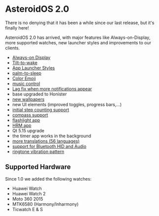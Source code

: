 
# AsteroidOS 2.0

There is no denying that it has been a while since our last release, but it's finally here!

AsteroidOS 2.0 has arrived, with major features like Always-on-Display, more supported watches, new launcher styles and improvements to our clients.

   * [Always-on Display](https://github.com/AsteroidOS/asteroid/issues/58)
   * [Tilt-to-wake](https://github.com/AsteroidOS/mce/pull/6)
   * [App Launcher Styles](https://github.com/AsteroidOS/asteroid-settings/pull/35)
   * [palm-to-sleep](https://github.com/AsteroidOS/mce/pull/11)
   * [Color Emoji](https://github.com/AsteroidOS/meta-asteroid/pull/56)
   * [music control](https://github.com/AsteroidOS/AsteroidOSSync/pull/117)
   * [Lag fix when more notifications appear](https://github.com/AsteroidOS/asteroid-launcher/pull/58)
   * base upgraded to Honister
   * [new wallpapers](https://github.com/AsteroidOS/asteroid-wallpapers/pull/4)
   * new UI elements (improved toggles, progress bars,...)
   * [initial step counting support](https://github.com/AsteroidOS/qtsensors/pull/1)
   * [compass support](https://github.com/AsteroidOS/asteroid-compass)
   * [flashlight app](https://github.com/AsteroidOS/asteroid-flashlight)
   * [HRM app](https://github.com/AsteroidOS/asteroid-hrm)
   * Qt 5.15 upgrade
   * the timer app works in the background
   * [more translations (56 languages)](https://hosted.weblate.org/projects/asteroidos/)
   * [support for Bluetooth HID and Audio](https://github.com/AsteroidOS/meta-asteroid/pull/27)
   * [ringtone vibration pattern](https://github.com/AsteroidOS/asteroid/issues/99)


## Supported Hardware

Since 1.0 we added the following watches:

   * Huawei Watch
   * Huawei Watch 2
   * Moto 360 2015
   * MTK6580 (Harmony/Inharmony)
   * Ticwatch E \& S
   * Skagen Falster 2 (ray)
   * Fossil Gen 4 Watches (firefish)
   * Ticwatch C2+ (skipjack)


In addition to new watches, we've also been busy improving the support for our already supported watches:

   * Asus Zenwatch: The long standing issue of the touch screen issue has been solved.
   * Asus Zenwatch 2: Sensors have been fixed. Bluetooth problems fixed
   * Asus Zenwatch 3: Sensors have been fixed.
   * Sony Smartwatch 3: Sensors have been fixed.


## Clients

### Android

   * [Call detection and display](https://github.com/AsteroidOS/AsteroidOSSync/pull/110)
   * [new Bluetooth lib](https://github.com/AsteroidOS/AsteroidOSSync/pull/127) should improve stability and simplify the paring process
   * a more modular architecture, allowing for easier extending and maintainability of the app.
   * [custom OWM API key support](https://github.com/AsteroidOS/AsteroidOSSync/pull/142)


### UBports

After our initial release [StefWe](https://github.com/StefWe) created [Telescope](https://github.com/AsteroidOS/telescope) a sync client for UBports.


### SailfishOS

With recent improvements in the SailfishOS BLE stack, our community member [GeoffTearle](https://github.com/GeoffTearle) got our [client for SailfishOS](https://github.com/AsteroidOS/starfish) into a working state. {An early version is already available to download here.}



## Infrastructure

Alongside 2.0 we introduce a community repository, to improve discoverability and simplify the installation of precompiled packages, while building the foundation for a possible graphical software center in the future. Currently, the repository consists of a few debugging tools, {community watchfaces}, games and emulators. Developers are welcome to create pull requests on the [meta-community](https://github.com/AsteroidOS/meta-asteroid-community) repo for packaging.

The second and smaller change is the switch to Markdown as our primary markup language for documentation. This enables users without deeper knowledge to contribute to the documentation via GitHub's integrated editor and us to switch the static site generator in the future.

In late March, we moved our infrastructure to a larger server at Hetzner. While this increased the costs, it already resulted in more frequent nightly releases.

On the repository of AsteroidOS Sync, our Android app, we enabled automatic builds on pull requests to catch issues with future changes early.

## Minor Changes

AsteroidOS has now support for [round screens with a cut-off](https://github.com/AsteroidOS/meta-asteroid/pull/41) and 

PostmarketOS now offers our launcher and core apps, thanks to [PureTryOut](todo), who moved our buildsystem from qmake to cmake along the way.

MagneFire and JRT joined the AsteroidOS team.

## Community

Our community sometimes comes up with funny or beautiful new watchfaces. Here are some examples of the recent highlights:

eLtMosen has created new watchfaces like the minimalistic [pulsedot watchface](https://www.youtube.com/watch?v=UETFXGV2dgU) and the Monty Python [silly walks watchface](https://twitter.com/eLtMosen/status/1403642123338014722). Most of his creations are available in the [unofficial-watchface repository](https://github.com/AsteroidOS/unofficial-watchfaces).

MagneFire did show-off a few emulators, Doom, [Super Tux Kart](https://fosstodon.org/@MagneFire/107105850296484856) and a 2048 port on his watch.

The creator of the unofficial [Subreddit](https://www.reddit.com/r/AsteroidOS/) gave us full access, making it an official channel alongside the [new Mastodon account](https://fosstodon.org/@AsteroidOS).
As we already mentioned in a [previous blog post](https://asteroidos.org/news/farewell-freenode), we moved all our communication from freenode to Matrix and Libera.chat.

## The Future

As you might have noticed, the current releases on the installation page already seem to have a feature parity with the 2.0 release. The reason behind this is that at some point we decided to switch from our stable 1.0 release to the 1.1 nightly release as the 1.0 release became too old. In the future we would like to change our release cycle to release more often. So that a stable release will always be stable but not too old where it is no longer maintainable.


For the future we also would like to setup a roadmap to what we would like to see in an eventual next release:

   * A fitness app (Heart rate monitoring and step counter tracking)
   * A proper WiFi setup via the settings app




===================================================================================================
   * Show pictures for some relevant things
       * Tilt-to-wake
       * palm-to-sleep
       * color emoji
       * New wallpapers
       * new watchfaces
       * Telescope
